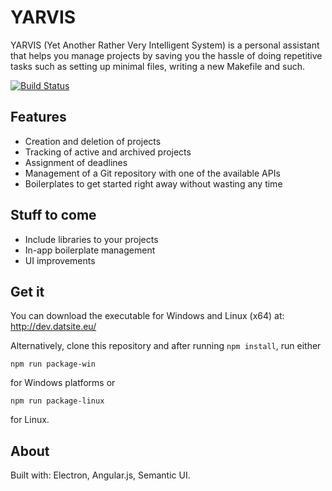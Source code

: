 # YARVIS
YARVIS (Yet Another Rather Very Intelligent System) is a personal assistant that helps you manage projects by saving you
the hassle of doing repetitive tasks such as setting up minimal files, writing a new Makefile and such.

[![Build Status](https://travis-ci.org/kabukki/YARVIS.svg?branch=master)](https://travis-ci.org/kabukki/YARVIS)

## Features
- Creation and deletion of projects
- Tracking of active and archived projects
- Assignment of deadlines
- Management of a Git repository with one of the available APIs
- Boilerplates to get started right away without wasting any time

## Stuff to come
- Include libraries to your projects
- In-app boilerplate management 
- UI improvements

## Get it
You can download the executable for Windows and Linux (x64) at: http://dev.datsite.eu/

Alternatively, clone this repository and after running `npm install`, run either
```
npm run package-win
```
for Windows platforms or 
```
npm run package-linux
```
for Linux.

## About
Built with: Electron, Angular.js, Semantic UI.
